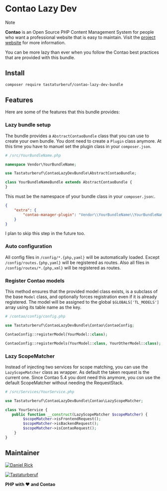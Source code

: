 # Contao Lazy Dev

> [!NOTE]
> **Contao** is an Open Source PHP Content Management System for people who want a professional website that is easy to
> maintain. Visit the [project website][1] for more information.

You can be more lazy than ever when you follow the Contao best practices that are provided with this bundle.
## Install

```bash
composer require tastaturberuf/contao-lazy-dev-bundle
```

## Features

Here are some of the features that this bundle provides:

### Lazy bundle setup

The bundle provides a `AbstractContaoBundle` class that you can use to create your own bundle.
You dont need to create a `Plugin` class anymore. At this time you have to manuel set the plugin class in your
`composer.json`.

```php
# /src/YourBundleName.php

namespace Vendor\YourBundleName;

use Tastaturberuf\ContaoLazyDevBundle\AbstractContaoBundle;

class YourBundleNameBundle extends AbstractContaoBundle {
}
```

This must be the namespace of your bundle class in your `composer.json`:.

```json
{
    "extra": {
        "contao-manager-plugin": "Vendor\\YourBundleName\\YourBundleNameBundle"
    }
}
```

I plan to skip this step in the future too.

### Auto configuration

All config files in `/config/*.{php,yaml}` will be automatically loaded. Except `/config/routes.{php,yaml}` will be
registered as routes. Also all files in `/config/routes/*.{php,xml}` will be registered as routes.

### Register Contao models

This method ensures that the provided model class exists, is a subclass of the base `Model` class, and optionally forces
registration even if it is already registered.
The model will be assigned to the global `$GLOBALS['TL_MODELS']` array using its table name as the key.

```php
# /contao/config/config.php

use Tastaturberuf\ContaoLazyDevBundle\Contao\ContaoConfig;

ContaoConfig::registerModel(YourModel::class);

ContaoConfig::registerModels(YourModel::class, YourOtherModel::class);
```

### Lazy ScopeMatcher

Instead of injecting two services for scope matching, you can use the `LazyScopeMatcher` class as wrapper.
As default the taken request is the current one. Since Contao 5.4 you dont need this anymore, you csn use
the default ScopeMatcher without needing the RequestStack.

```php
# /src/Services/YourService.php

use Tastaturberuf\ContaoLazyDevBundle\Contao\LazyScopeMatcher;

class YourService {
   public function __construct(LazyScopeMatcher $scopeMatcher) {
        $scopeMatcher->isFrontendRequest();
        $scopeMatcher->isBackendRequest();
        $scopeMatcher->isContaoRequest();
    }
}
```

## Maintainer

[![Daniel Rick](https://avatars.githubusercontent.com/u/1027521?s=128)][3]

[![Tastaturberuf](https://tastaturberuf.de/files/img/logo/2017.png)][2]

**PHP with ♥ and Contao**

[1]: https://contao.org
[2]: https://tastaturberuf.de

[3]: https://github.com/tastaturberuf
